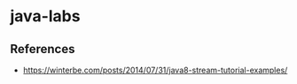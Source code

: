 # java-labs


## References

- https://winterbe.com/posts/2014/07/31/java8-stream-tutorial-examples/